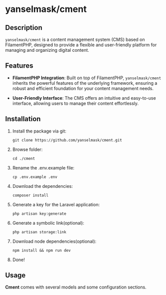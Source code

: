 # yanselmask/cment

## Description

`yanselmask/cment` is a content management system (CMS) based on FilamentPHP, designed to provide a flexible and user-friendly platform for managing and organizing digital content.

## Features

-   **FilamentPHP Integration**: Built on top of FilamentPHP, `yanselmask/cment` inherits the powerful features of the underlying framework, ensuring a robust and efficient foundation for your content management needs.

-   **User-Friendly Interface**: The CMS offers an intuitive and easy-to-use interface, allowing users to manage their content effortlessly.

## Installation

1. Install the package via git:

    ```shell
    git clone https://github.com/yanselmask/cment.git
    ```

2. Browse folder:

    ```shell
    cd ./cment
    ```

3. Rename the .env.example file:

    ```shell
    cp .env.example .env
    ```

4. Download the dependencies:

    ```shell
    composer install
    ```

5. Generate a key for the Laravel application:

    ```shell
    php artisan key:generate
    ```

6. Generate a symbolic link(optional):

    ```shell
    php artisan storage:link
    ```

7. Download node dependencies(optional):

    ```shell
    npm install && npm run dev
    ```

8. Done!

## Usage

**Cment** comes with several models and some configuration sections.
